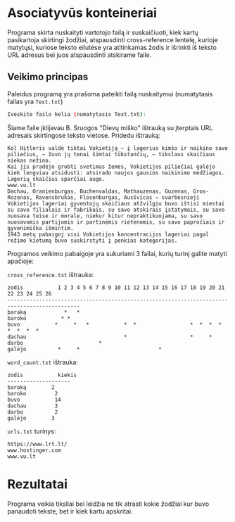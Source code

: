 # Asociatyvūs konteineriai

Programa skirta nuskaityti vartotojo failą ir suskaičiuoti, kiek kartų pasikartoja skirtingi žodžiai, atspausdinti cross-reference lentelę, kurioje matytųsi, kuriose teksto eilutėse yra atitinkamas žodis ir išrinkti iš teksto URL adresus bei juos atspausdinti atskirame faile.

## Veikimo principas

Paleidus programą yra prašoma pateikti failą nuskaitymui (numatytasis failas yra `Text.txt`)

```bash
Iveskite failo kelia (numatytasis Text.txt):
```

Šiame faile įklijavau B. Sruogos "Dievų miško" ištrauką su įterptais URL adresais skirtingose teksto vietose. Pridedu ištrauką:

```
Kol Hitleris valdė tiktai Vokietiją – į lagerius kimšo ir naikino savo piliečius, – žuvo jų tenai šimtai tūkstančių, – tikslaus skaičiaus niekas nežino.
Kai jis pradėjo grobti svetimas žemes, Vokietijos piliečiai galėjo kiek lengviau atsidusti: atsirado naujos gausios naikinimo medžiagos.
Lagerių skaičius sparčiai augo.
www.vu.lt
Dachau, Oranienburgas, Buchenvaldas, Mathauzenas, Guzenas, Gros-Rozenas, Ravensbrukas, Flosenburgas, Ausšvicas – svarbesnieji Vokietijos lageriai gyventojų skaičiaus atžvilgiu buvo ištisi miestai su savo filialais ir fabrikais, su savo atskirais įstatymais, su savo nuosava teise ir morale, niekur kitur nepraktikuojama, su savo nuosavomis partijomis ir partinėmis rietenomis, su savo papročiais ir gyvenimiška išmintim.
1943 metų pabaigoj visi Vokietijos koncentracijos lageriai pagal režimo kietumą buvo suskirstyti į penkias kategorijas.
```

Programos veikimo pabaigoje yra sukuriami 3 failai, kurių turinį galite matyti apačioje:

`cross_reference.txt` ištrauka:

```
zodis           1 2 3 4 5 6 7 8 9 10 11 12 13 14 15 16 17 18 19 20 21 22 23 24 25 26 
---------------------------------------------------------------------------------------------
baraką            *   *
baroko           * *
buvo           *     *   *           *  *                 *  *  *  *  *  *  *  *
dachau                               *                    *     *
darbo                        *
galėjo          *     *                         *
```

`word_count.txt` ištrauka:

```
zodis           kiekis
--------------------
baraką        2
baroko         2
buvo           14
dachau         3
darbo          2
galėjo        3
```

`urls.txt` turinys:

```
https://www.lrt.lt/
www.hostinger.com
www.vu.lt
```

# Rezultatai
Programa veikia tiksliai bei leidžia ne tik atrasti kokie žodžiai kur buvo panaudoti tekste, bet ir kiek kartu apskritai. 
